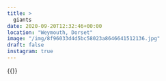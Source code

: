 ```yaml
---
title: >
  giants
date: 2020-09-20T12:32:46+00:00
location: "Weymouth, Dorset"
image: "/img/8f96033d4d5bc58023a8646641512136.jpg"
draft: false
instagram: true
---
```


{{<photo src="/img/8f96033d4d5bc58023a8646641512136.jpg">}}
